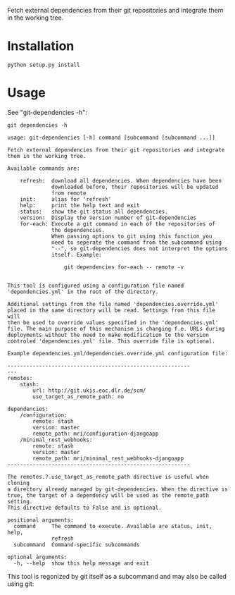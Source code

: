 Fetch external dependencies from their git repositories and integrate
them in the working tree.

Installation
============

    python setup.py install

Usage
=====

See "git-dependencies -h":


    git dependencies -h

    usage: git-dependencies [-h] command [subcommand [subcommand ...]]

    Fetch external dependencies from their git repositories and integrate
    them in the working tree.

    Available commands are:
        
        refresh:  download all dependencies. When dependencies have been 
                  downloaded before, their repositories will be updated
                  from remote
        init:     alias for 'refresh'
        help:     print the help text and exit
        status:   show the git status all dependencies. 
        version:  Display the version number of git-dependencies
        for-each: Execute a git command in each of the repositories of 
                  the dependencies.
                  When passing options to git using this function you 
                  need to seperate the command from the subcommand using
                  "--", so git-dependencies does not interpret the options
                  itself. Example:

                      git dependencies for-each -- remote -v


    This tool is configured using a configuration file named
    'dependencies.yml' in the root of the directory.

    Additional settings from the file named 'dependencies.override.yml'
    placed in the same directory will be read. Settings from this file will
    then be used to override values specified in the 'dependencies.yml' 
    file. The main purpose of this mechanism is changing f.e. URLs during
    deployments without the need to make modification to the version
    controled 'dependencies.yml' file. This override file is optional.

    Example dependencies.yml/dependencies.override.yml configuration file:

    ----------------------------------------------------------
    ---
    remotes:
        stash:
            url: http://git.ukis.eoc.dlr.de/scm/
            use_target_as_remote_path: no

    dependencies:
        /configuration:
            remote: stash
            version: master
            remote_path: mri/configuration-djangoapp
        /minimal_rest_webhooks:
            remote: stash
            version: master
            remote_path: mri/minimal_rest_webhooks-djangoapp
    ----------------------------------------------------------

    The remotes.?.use_target_as_remote_path directive is useful when cloning
    a directory already managed by git-dependencies. When the directive is
    true, the target of a dependency will be used as the remote_path setting.
    This directive defaults to False and is optional.

    positional arguments:
      command     The command to execute. Available are status, init, help,
                  refresh
      subcommand  Command-specific subcommands

    optional arguments:
      -h, --help  show this help message and exit


This tool is regonized by git itself as a subcommand and may also be called
using git:
